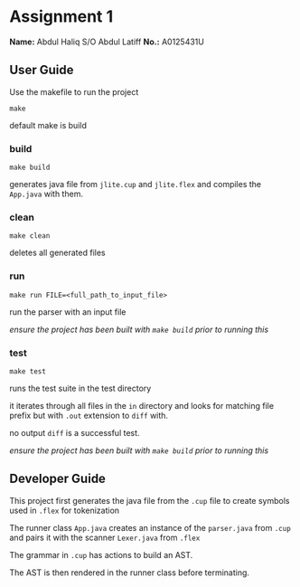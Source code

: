 # Assignment 1

**Name:** Abdul Haliq S/O Abdul Latiff
**No.:** A0125431U

## User Guide

Use the makefile to run the project

```
make
```
default make is build

### build
```
make build
```

generates java file from `jlite.cup` and `jlite.flex` and compiles the `App.java` with them.

### clean
```
make clean
```

deletes all generated files

### run
```
make run FILE=<full_path_to_input_file>
```

run the parser with an input file

*ensure the project has been built with `make build` prior to running this*

### test

```
make test
```

runs the test suite in the test directory

it iterates through all files in the `in` directory and looks for matching file prefix but with `.out` extension to `diff` with.

no output `diff` is a successful test.

*ensure the project has been built with `make build` prior to running this*

## Developer Guide

This project first generates the java file from the `.cup` file to create symbols used in `.flex` for tokenization

The runner class `App.java` creates an instance of the `parser.java` from `.cup` and pairs it with the scanner `Lexer.java` from `.flex`

The grammar in `.cup` has actions to build an AST.

The AST is then rendered in the runner class before terminating.